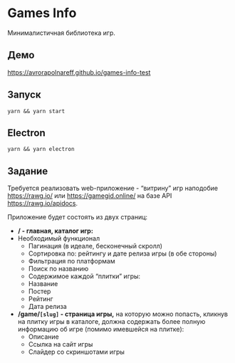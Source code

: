 # Games Info

Минималистичная библиотека игр.

## Демо

https://avrorapolnareff.github.io/games-info-test

## Запуск 
```
yarn && yarn start
```

## Electron
```
yarn && yarn electron
```

## Задание

Требуется реализовать web-приложение - “витрину” игр наподобие https://rawg.io/ или https://gamegid.online/ на базе API https://rawg.io/apidocs.

Приложение будет состоять из двух страниц:

- **/ - главная, каталог игр:**
- Необходимый функционал
  - Пагинация (в идеале, бесконечный скролл)
  - Сортировка по: рейтингу и дате релиза игры (в обе стороны)
  - Фильтрация по платформам
  - Поиск по названию
  - Содержимое каждой “плитки” игры:
  - Название
  - Постер
  - Рейтинг
  - Дата релиза
- **/game/`[slug]` - страница игры,** на которую можно попасть, кликнув на плитку игры в каталоге, должна содержать более полную информацию об игре (помимо имевшейся на плитке):
  - Описание
  - Ссылка на сайт игры
  - Слайдер со скриншотами игры
